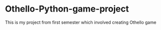 # Othello-Python-game-project
This is my project from first semester which involved creating Othello game
